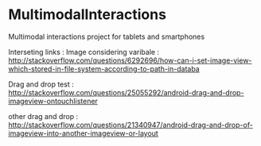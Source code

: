 # MultimodalInteractions
Multimodal interactions project for tablets and smartphones

Interseting links :
Image considering varibale :
http://stackoverflow.com/questions/6292696/how-can-i-set-image-view-which-stored-in-file-system-according-to-path-in-databa

Drag and drop test :
http://stackoverflow.com/questions/25055292/android-drag-and-drop-imageview-ontouchlistener

other drag and drop :
http://stackoverflow.com/questions/21340947/android-drag-and-drop-of-imageview-into-another-imageview-or-layout